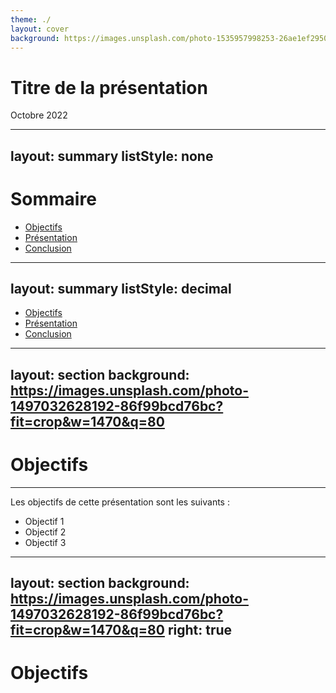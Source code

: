 ```yaml
---
theme: ./
layout: cover
background: https://images.unsplash.com/photo-1535957998253-26ae1ef29506?fit=crop&w=736&q=80
---
```


# Titre de la présentation

Octobre 2022

---
layout: summary
listStyle: none
---

# Sommaire

- <carbon-ai-status-complete/> [Objectifs](#objectifs)
- <carbon-ai-status/> [Présentation](#presentation)
- <carbon-ai-status-failed/> [Conclusion](#conclusion)

---
layout: summary
listStyle: decimal
---

- <carbon-ai-status-complete/> [Objectifs](#objectifs)
- <carbon-ai-status/> [Présentation](#presentation)
- <carbon-ai-status-failed/> [Conclusion](#conclusion)

---
layout: section
background: https://images.unsplash.com/photo-1497032628192-86f99bcd76bc?fit=crop&w=1470&q=80
---
# Objectifs

---

Les objectifs de cette présentation sont les suivants :
- Objectif 1
- Objectif 2
- Objectif 3

---
layout: section
background: https://images.unsplash.com/photo-1497032628192-86f99bcd76bc?fit=crop&w=1470&q=80
right: true
---

# Objectifs
